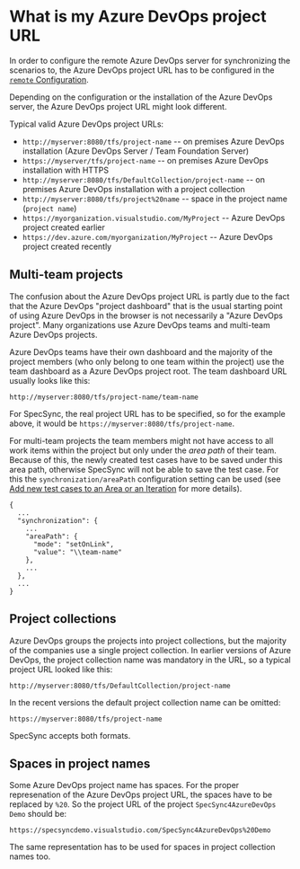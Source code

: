 # What is my Azure DevOps project URL

In order to configure the remote Azure DevOps server for synchronizing the scenarios to, the Azure DevOps project URL has to be configured in the [`remote` Configuration](../configuration/configuration-remote.md).

Depending on the configuration or the installation of the Azure DevOps server, the Azure DevOps project URL might look different.

Typical valid Azure DevOps project URLs:

* `http://myserver:8080/tfs/project-name` -- on premises Azure DevOps installation (Azure DevOps Server / Team Foundation Server)
* `https://myserver/tfs/project-name` -- on premises Azure DevOps installation with HTTPS
* `http://myserver:8080/tfs/DefaultCollection/project-name` -- on premises Azure DevOps installation with a project collection
* `http://myserver:8080/tfs/project%20name` -- space in the project name \(`project name`\)
* `https://myorganization.visualstudio.com/MyProject` -- Azure DevOps project created earlier
* `https://dev.azure.com/myorganization/MyProject` -- Azure DevOps project created recently

## Multi-team projects

The confusion about the Azure DevOps project URL is partly due to the fact that the Azure DevOps "project dashboard" that is the usual starting point of using Azure DevOps in the browser is not necessarily a "Azure DevOps project". Many organizations use Azure DevOps teams and multi-team Azure DevOps projects.

Azure DevOps teams have their own dashboard and the majority of the project members \(who only belong to one team within the project\) use the team dashboard as a Azure DevOps project root. The team dashboard URL usually looks like this:

```text
http://myserver:8080/tfs/project-name/team-name
```

For SpecSync, the real project URL has to be specified, so for the example above, it would be `https://myserver:8080/tfs/project-name`.

For multi-team projects the team members might not have access to all work items within the project but only under the _area path_ of their team. Because of this, the newly created test cases have to be saved under this area path, otherwise SpecSync will not be able to save the test case. For this the `synchronization/areaPath` configuration setting can be used \(see [Add new test cases to an Area or an Iteration](add-new-test-cases-to-an-area-or-an-iteration.md) for more details\).

```text
{
  ...
  "synchronization": {
    ...
    "areaPath": {
      "mode": "setOnLink",
      "value": "\\team-name"
    },
    ...
  },
  ...
}
```

## Project collections

Azure DevOps groups the projects into project collections, but the majority of the companies use a single project collection. In earlier versions of Azure DevOps, the project collection name was mandatory in the URL, so a typical project URL looked like this:

```text
http://myserver:8080/tfs/DefaultCollection/project-name
```

In the recent versions the default project collection name can be omitted:

```text
https://myserver:8080/tfs/project-name
```

SpecSync accepts both formats.

## Spaces in project names

Some Azure DevOps project name has spaces. For the proper represenation of the Azure DevOps project URL, the spaces have to be replaced by `%20`. So the project URL of the project `SpecSync4AzureDevOps Demo` should be:

```text
https://specsyncdemo.visualstudio.com/SpecSync4AzureDevOps%20Demo
```

The same representation has to be used for spaces in project collection names too.

